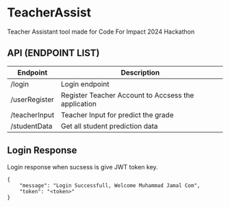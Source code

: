 # TeacherAssist
Teacher Assistant tool made for Code For Impact 2024 Hackathon



## API (ENDPOINT LIST)

| Endpoint     | Description |
| ----------- | ----------- |
| /login          | Login endpoint                                             |
| /userRegister   | Register Teacher Account to Accsess the application        |
| /teacherInput   | Teacher Input for predict the grade                        |
| /studentData    | Get all student prediction data                            |

## Login Response

Login response when sucsess is give JWT token key.

```
{
    "message": "Login Successfull, Welcome Muhammad Jamal Com",
    "token": "<token>"
}
```